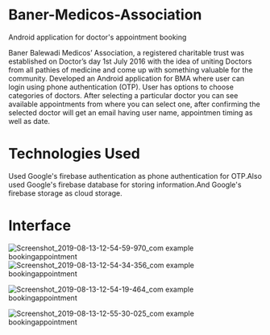# Baner-Medicos-Association
Android application for doctor's appointment booking

Baner Balewadi Medicos’ Association, a registered charitable trust was established on Doctor’s day 1st July 2016 with the idea of uniting Doctors from all pathies of medicine and come up with something valuable for the community. 
Developed an Android application for BMA where user can login using phone authentication (OTP). User has options to choose categories of doctors.
After selecting a particular doctor you can see available appointments from where you can select one, after confirming the selected doctor
will get an email having user name, appointmen timing as well as date.

# Technologies Used

Used Google's firebase authentication as phone authentication for OTP.Also used Google's firebase database for storing information.And Google's firebase storage as cloud storage.

# Interface
![Screenshot_2019-08-13-12-54-59-970_com example bookingappointment](https://user-images.githubusercontent.com/44207349/62922819-fa7bbc00-bdc9-11e9-82b8-5c3a54ff5eb1.png ) ![Screenshot_2019-08-13-12-54-34-356_com example bookingappointment](https://user-images.githubusercontent.com/44207349/62923354-2a778f00-bdcb-11e9-867e-5a6b234526e2.png)

![Screenshot_2019-08-13-12-54-19-464_com example bookingappointment](https://user-images.githubusercontent.com/44207349/62923387-395e4180-bdcb-11e9-90b9-c328af90ffee.png)

![Screenshot_2019-08-13-12-55-30-025_com example bookingappointment](https://user-images.githubusercontent.com/44207349/62923410-4844f400-bdcb-11e9-85a6-763c7004501c.png)
